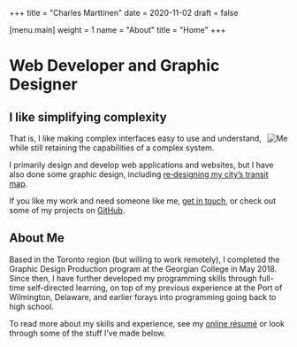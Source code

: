 +++
title = "Charles Marttinen"
date = 2020-11-02
draft = false

[menu.main]
weight = 1
name = "About"
title = "Home"
+++

# Web Developer and Graphic Designer

## I like simplifying complexity

<img class="picture" src="/me_cropped.jpg" alt="Me" style="float: right" /> That is, I like making complex interfaces easy to use and understand, while still retaining the capabilities of a complex system.

I primarily design and develop web applications and websites, but I have also done some graphic design, including [re‑designing my city’s transit map](/posts/barrie-transit-map.html).

If you like my work and need someone like me, [get in touch](/contact.html), or check out some of my projects on [GitHub](https://github.com/cmmartti).

## About Me

Based in the Toronto region (but willing to work remotely), I completed the Graphic Design Production program at the Georgian College in May 2018. Since then, I have further developed my programming skills through full-time self-directed learning, on top of my previous experience at the Port of Wilmington, Delaware, and earlier forays into programming going back to high school.

To read more about my skills and experience, see my [online résumé](/resume.html) or look through some of the stuff I’ve made below.
